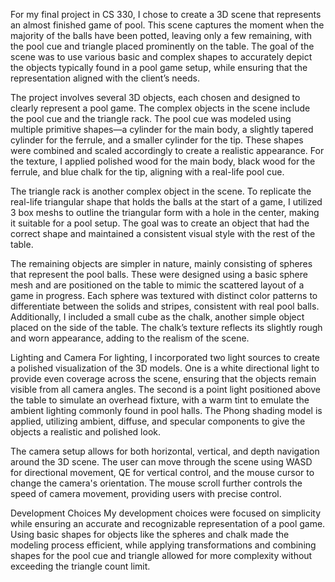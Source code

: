 For my final project in CS 330, I chose to create a 3D scene that represents an almost finished game of pool. This scene captures the moment when the majority of the balls have been potted, leaving only a few remaining, with the pool cue and triangle placed prominently on the table. The goal of the scene was to use various basic and complex shapes to accurately depict the objects typically found in a pool game setup, while ensuring that the representation aligned with the client’s needs.

The project involves several 3D objects, each chosen and designed to clearly represent a pool game. The complex objects in the scene include the pool cue and the triangle rack. The pool cue was modeled using multiple primitive shapes—a cylinder for the main body, a slightly tapered cylinder for the ferrule, and a smaller cylinder for the tip. These shapes were combined and scaled accordingly to create a realistic appearance. For the texture, I applied polished wood for the main body, black wood for the ferrule, and blue chalk for the tip, aligning with a real-life pool cue. 

The triangle rack is another complex object in the scene. To replicate the real-life triangular shape that holds the balls at the start of a game, I utilized 3 box meshs to outline the triangular form with a hole in the center, making it suitable for a pool setup. The goal was to create an object that had the correct shape and maintained a consistent visual style with the rest of the table.

The remaining objects are simpler in nature, mainly consisting of spheres that represent the pool balls. These were designed using a basic sphere mesh and are positioned on the table to mimic the scattered layout of a game in progress. Each sphere was textured with distinct color patterns to differentiate between the solids and stripes, consistent with real pool balls. Additionally, I included a small cube as the chalk, another simple object placed on the side of the table. The chalk’s texture reflects its slightly rough and worn appearance, adding to the realism of the scene.

Lighting and Camera
For lighting, I incorporated two light sources to create a polished visualization of the 3D models. One is a white directional light to provide even coverage across the scene, ensuring that the objects remain visible from all camera angles. The second is a point light positioned above the table to simulate an overhead fixture, with a warm tint to emulate the ambient lighting commonly found in pool halls. The Phong shading model is applied, utilizing ambient, diffuse, and specular components to give the objects a realistic and polished look.

The camera setup allows for both horizontal, vertical, and depth navigation around the 3D scene. The user can move through the scene using WASD for directional movement, QE for vertical control, and the mouse cursor to change the camera's orientation. The mouse scroll further controls the speed of camera movement, providing users with precise control. 

Development Choices 
My development choices were focused on simplicity while ensuring an accurate and recognizable representation of a pool game. Using basic shapes for objects like the spheres and chalk made the modeling process efficient, while applying transformations and combining shapes for the pool cue and triangle allowed for more complexity without exceeding the triangle count limit. 


